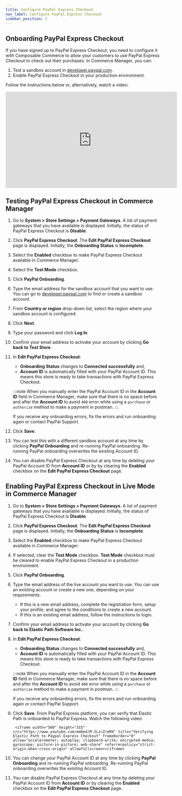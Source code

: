 ```yaml
---
title: Configure PayPal Express Checkout
nav_label: Configure PayPal Express Checkout
sidebar_position: 2
---
```


## Onboarding PayPal Express Checkout

If you have signed up to PayPal Express Checkout, you need to configure it with Composable Commerce to allow your customers to use PayPal Express Checkout to check out their purchases. In Commerce Manager, you can:

1. Test a sandbox account in [developer.paypal.com](https://developer.paypal.com/).
1. Enable PayPal Express Checkout in your production environment.

Follow the instructions below or, alternatively, watch a video:

<iframe width="560" height="315" src="https://www.youtube.com/embed/07pKiaKc1ds" title="Configuring Paypal Express Checkout" frameborder="0" allow="accelerometer; autoplay; clipboard-write; encrypted-media; gyroscope; picture-in-picture; web-share" referrerpolicy="strict-origin-when-cross-origin" allowfullscreen></iframe>

## Testing PayPal Express Checkout in Commerce Manager

1. Go to **System > Store Settings > Payment Gateways**. A list of payment gateways that you have available is displayed. Initially, the status of PayPal Express Checkout is **Disable**.
1. Click **PayPal Express Checkout**. The **Edit PayPal Express Checkout** page is displayed. Initially, the **Onboarding Status** is **Incomplete**.
1. Select the **Enabled** checkbox to make PayPal Express Checkout available in Commerce Manager.
1. Select the **Test Mode** checkbox.
1. Click **PayPal Onboarding**.
1. Type the email address for the sandbox account that you want to use. You can go to [developer.paypal.com](https://developer.paypal.com/) to find or create a sandbox account.
1. From **Country or region** drop-down list, select the region where your sandbox account is configured.
1. Click **Next**.
1. Type your password and click **Log In**.
1. Confirm your email address to activate your account by clicking **Go back to Test Store**.
1. In **Edit PayPal Express Checkout**:

    - **Onboarding Status** changes to **Connected successfully** and,
    - **Account ID** is automatically filled with your PayPal Account ID. This means this store is ready to take transactions with PayPal Express Checkout.

    :::note
    When you manually enter the PayPal Account ID in the **Account ID** field in Commerce Manager, make sure that there is no space before and after the **Account ID** to avoid `400` error while using a `purchase` or `authorize` method to make a payment in postman.
    :::

    If you receive any onboarding errors, fix the errors and run onboarding again or contact PayPal Support.

1. Click **Save**.
1. You can test this with a different sandbox account at any time by clicking **PayPal Onboarding** and re-running PayPal onboarding. Re-running PayPal onboarding overwrites the existing Account ID.
1. You can disable PayPal Express Checkout at any time by deleting your PayPal Account ID from **Account ID** or by by clearing the **Enabled** checkbox on the **Edit PayPal Express Checkout** page.

## Enabling PayPal Express Checkout in Live Mode in Commerce Manager

1. Go to **System > Store Settings > Payment Gateways**. A list of payment gateways that you have available is displayed. Initially, the status of PayPal Express Checkout is **Disable**.
1. Click **PayPal Express Checkout**. The **Edit PayPal Express Checkout** page is displayed. Initially, the **Onboarding Status** is **Incomplete**.
1. Select the **Enabled** checkbox to make PayPal Express Checkout available in Commerce Manager.
1. If selected, clear the **Test Mode** checkbox. **Test Mode** checkbox must be cleared to enable PayPal Express Checkout in a production environment.
1. Click **PayPal Onboarding**.
1. Type the email address of the live account you want to use. You can use an existing account or create a new one, depending on your requirements.

    - If this is a new email address, complete the registration form, setup your profile, and agree to the conditions to create a new account.
    - If this is an existing email address, follow the instructions to login.

1. Confirm your email address to activate your account by clicking **Go back to Elastic Path Software Inc.**.
1. In **Edit PayPal Express Checkout**:

    - **Onboarding Status** changes to **Connected successfully** and,
    - **Account ID** is automatically filled with your PayPal Account ID. This means this store is ready to take transactions with PayPal Express Checkout.

    :::note
    When you manually enter the PayPal Account ID in the **Account ID** field in Commerce Manager, make sure that there is no space before and after the **Account ID** to avoid `400` error while using a `purchase` or `authorize` method to make a payment in postman.
    :::

    If you receive any onboarding errors, fix the errors and run onboarding again or contact PayPal Support.

1. Click **Save**. From PayPal Express platform, you can verify that Elastic Path is onboarded to PayPal Express. Watch the following video:
        
        <iframe width="560" height="315" src="https://www.youtube.com/embed/M-ILzcZreM4" title="Verifying Elastic Path to Paypal Express Checkout" frameborder="0" allow="accelerometer; autoplay; clipboard-write; encrypted-media; gyroscope; picture-in-picture; web-share" referrerpolicy="strict-origin-when-cross-origin" allowfullscreen></iframe>

1. You can change your PayPal Account ID at any time by clicking **PayPal Onboarding** and re-running PayPal onboarding. Re-running PayPal onboarding overwrites the existing Account ID.
1. You can disable PayPal Express Checkout at any time by deleting your PayPal Account ID from **Account ID** or by clearing the **Enabled** checkbox on the **Edit PayPal Express Checkout** page.
